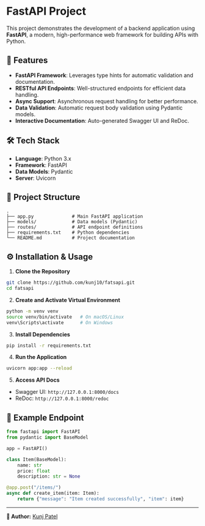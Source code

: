 # FastAPI Project

This project demonstrates the development of a backend application using **FastAPI**, a modern, high-performance web framework for building APIs with Python.

## 🚀 Features

* **FastAPI Framework**: Leverages type hints for automatic validation and documentation.
* **RESTful API Endpoints**: Well-structured endpoints for efficient data handling.
* **Async Support**: Asynchronous request handling for better performance.
* **Data Validation**: Automatic request body validation using Pydantic models.
* **Interactive Documentation**: Auto-generated Swagger UI and ReDoc.

## 🛠️ Tech Stack

* **Language**: Python 3.x
* **Framework**: FastAPI
* **Data Models**: Pydantic
* **Server**: Uvicorn

## 📂 Project Structure

```
.
├── app.py              # Main FastAPI application
├── models/             # Data models (Pydantic)
├── routes/             # API endpoint definitions
├── requirements.txt    # Python dependencies
└── README.md           # Project documentation
```

## ⚙️ Installation & Usage

1. **Clone the Repository**

```bash
git clone https://github.com/kunj10/fatsapi.git
cd fatsapi
```

2. **Create and Activate Virtual Environment**

```bash
python -m venv venv
source venv/bin/activate   # On macOS/Linux
venv\Scripts\activate      # On Windows
```

3. **Install Dependencies**

```bash
pip install -r requirements.txt
```

4. **Run the Application**

```bash
uvicorn app:app --reload
```

5. **Access API Docs**

* Swagger UI: `http://127.0.0.1:8000/docs`
* ReDoc: `http://127.0.0.1:8000/redoc`

## 📌 Example Endpoint

```python
from fastapi import FastAPI
from pydantic import BaseModel

app = FastAPI()

class Item(BaseModel):
    name: str
    price: float
    description: str = None

@app.post("/items/")
async def create_item(item: Item):
    return {"message": "Item created successfully", "item": item}
```


---

**👤 Author:** [Kunj Patel](https://www.linkedin.com/in/kunjpatel101/)
